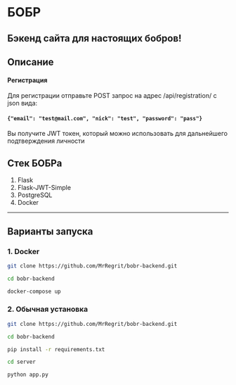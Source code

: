 # БОБР
## Бэкенд сайта для настоящих бобров!

## Описание

#### Регистрация
Для регистрации отправьте POST запрос на адрес /api/registration/ с json вида:
#### `{"email": "test@mail.com", "nick": "test", "password": "pass"}`
Вы получите JWT токен, который можно использовать для дальнейшего подтверждения личности

## Стек БОБРа
1. Flask
2. Flask-JWT-Simple
3. PostgreSQL
4. Docker
---

## Варианты запуска
### 1. Docker
```bash
git clone https://github.com/MrRegrit/bobr-backend.git

cd bobr-backend

docker-compose up
```
### 2. Обычная установка
```bash
git clone https://github.com/MrRegrit/bobr-backend.git

cd bobr-backend

pip install -r requirements.txt

cd server

python app.py
```
